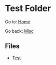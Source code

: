 # Test Folder

Go to: [Home](../../README.md)

Go back: [Misc](../README.md)

## Files
- [Test](Test.md)

